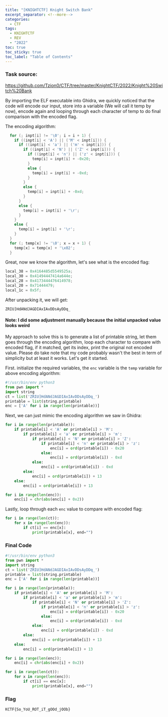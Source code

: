 ```yaml
---
title: "[KNIGHTCTF] Knight Switch Bank"
excerpt_separator: <!--more-->
categories:
  - CTF
tags:
  - KNIGHTCTF
  - REV
  - "2022"
toc: true
toc_sticky: true
toc_label: "Table of Contents"
---
```


### Task source:
https://github.com/Tzion0/CTF/tree/master/KnightCTF/2022/Knight%20Switch%20Bank

By importing the ELF executable into Ghidra, we quickly noticed that the code will encode our input, store into a variable (We will call it temp by now), encode again and looping through each character of temp to do final comparison with the encoded flag.

<!--more-->

The encoding algorithm:
```c
  for (; inpt[i] != '\0'; i = i + 1) {
    if ((inpt[i] < 'A') || ('M' < inpt[i])) {
      if ((inpt[i] < 'a') || ('m' < inpt[i])) {
        if ((inpt[i] < 'N') || ('Z' < inpt[i])) {
          if ((inpt[i] < 'n') || ('z' < inpt[i])) {
            temp[i] = inpt[i] + -0x20;
          }
          else {
            temp[i] = inpt[i] + -0xd;
          }
        }
        else {
          temp[i] = inpt[i] + -0xd;
        }
      }
      else {
        temp[i] = inpt[i] + '\r';
      }
    }
    else {
      temp[i] = inpt[i] + '\r';
    }
  }
  for (; temp[x] != '\0'; x = x + 1) {
    temp[x] = temp[x] + '\x02';
  }
```

Great, now we know the algorithm, let's see what is the encoded flag:
```c
local_38 = 0x4164485d5549525a;
local_30 = 0x41494447414a644e;
local_28 = 0x4173444476414978;
local_20 = 0x71444479;
local_1c = 0x5f;
```
After unpacking it, we will get:
```
ZRIU]HdANdJAGDIAxIAvDDsAyDDq_
```
#### Note: I did some adjustment manually because the initial unpacked value looks weird

My approach to solve this is to generate a list of printable string, let them goes through the encoding algorithm, loop each character to compare with encoded flag, if it matched, get its index, print the original not encoded value. Please do take note that my code probably wasn't the best in term of simplicity but at least it works. Let's get it started.

First. initialize the required variables, the `enc` variable is the `temp` variable for above encoding algorithm:
```py
#!/usr/bin/env python3
from pwn import *
import string
ct = list('ZRIU]HdANdJAGDIAxIAvDDsAyDDq_')
printable = list(string.printable)
enc = ['A' for i in range(len(printable))]
```

Next, we can just mimic the encoding algorithm we saw in Ghidra:
```py
for i in range(len(printable)):
	if printable[i] < 'A' or printable[i] > 'M':
		if printable[i] < 'a' or printable[i] > 'm':
			if printable[i] < 'N' or printable[i] > 'Z':
				if printable[i] < 'n' or printable[i] > 'z':
					enc[i] = ord(printable[i]) - 0x20
				else:
					enc[i] = ord(printable[i]) - 0xd
			else:
				enc[i] = ord(printable[i]) - 0xd
		else:
			enc[i] = ord(printable[i]) + 13
	else:
		enc[i] = ord(printable[i]) + 13

for i in range(len(enc)):
	enc[i] = chr(abs(enc[i] + 0x2))
```

Lastly, loop through each `enc` value to compare with encoded flag:
```py
for i in range(len(ct)):
	for x in range(len(enc)):
		if ct[i] == enc[x]:
			print(printable[x], end="")
```

### Final Code
```py
#!/usr/bin/env python3
from pwn import *
import string
ct = list('ZRIU]HdANdJAGDIAxIAvDDsAyDDq_')
printable = list(string.printable)
enc = ['A' for i in range(len(printable))]

for i in range(len(printable)):
	if printable[i] < 'A' or printable[i] > 'M':
		if printable[i] < 'a' or printable[i] > 'm':
			if printable[i] < 'N' or printable[i] > 'Z':
				if printable[i] < 'n' or printable[i] > 'z':
					enc[i] = ord(printable[i]) - 0x20
				else:
					enc[i] = ord(printable[i]) - 0xd
			else:
				enc[i] = ord(printable[i]) - 0xd
		else:
			enc[i] = ord(printable[i]) + 13
	else:
		enc[i] = ord(printable[i]) + 13

for i in range(len(enc)):
	enc[i] = chr(abs(enc[i] + 0x2))

for i in range(len(ct)):
	for x in range(len(enc)):
		if ct[i] == enc[x]:
			print(printable[x], end="")
```

### Flag
```
KCTF{So_YoU_ROT_iT_gOOd_jOOb}
```

